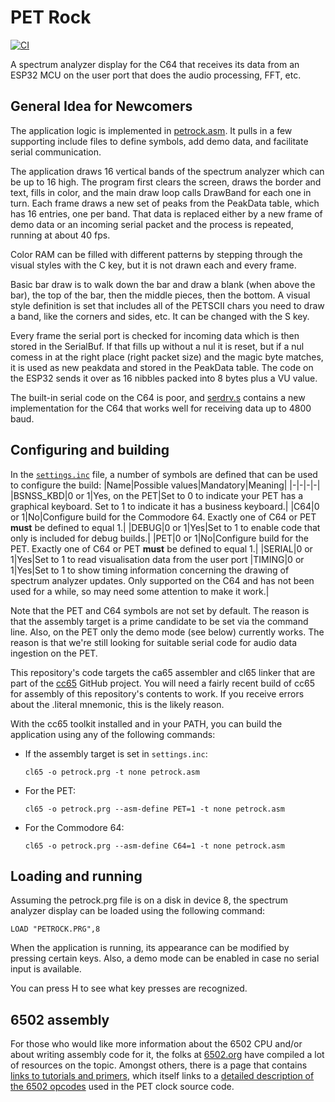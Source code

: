 # PET Rock

[![CI](https://github.com/PlummersSoftwareLLC/PETRock/actions/workflows/CI.yml/badge.svg)](https://github.com/PlummersSoftwareLLC/PETRock/actions/workflows/CI.yml)

A spectrum analyzer display for the C64 that receives its data from an ESP32 MCU on the user port that does the audio processing, FFT, etc.

## General Idea for Newcomers

The application logic is implemented in [petrock.asm](petrock.asm). It pulls in a few supporting include files to define symbols, add demo data, and facilitate serial communication.

The application draws 16 vertical bands of the spectrum analyzer which can be up to 16 high. The program first clears the screen, draws the border and text, fills in color, and the main draw loop calls DrawBand for each one in turn. Each frame draws a new set of peaks from the PeakData table, which has 16 entries, one per band. That data is replaced either by a new frame of demo data or an incoming serial packet and the process is repeated, running at about 40 fps.

Color RAM can be filled with different patterns by stepping through the visual styles with the C key, but it is not drawn each and every frame.  

Basic bar draw is to walk down the bar and draw a blank (when above the bar), the top of the bar, then the middle pieces, then the bottom. A visual style definition is set that includes all of the PETSCII chars you need to draw a band, like the corners and sides, etc. It can be changed with the S key.

Every frame the serial port is checked for incoming data which is then stored in the SerialBuf. If that fills up without a nul it is reset, but if a nul comess in at the right place (right packet size) and the magic byte matches, it is used as new peakdata and stored in the PeakData table. The code on the ESP32 sends it over as 16 nibbles packed into 8 bytes plus a VU value.

The built-in serial code on the C64 is poor, and [serdrv.s](serdrv.s) contains a new implementation for the C64 that works well for receiving data up to 4800 baud.

## Configuring and building

In the [`settings.inc`](settings.inc) file, a number of symbols are defined that can be used to configure the build:
|Name|Possible values|Mandatory|Meaning|
|-|-|-|-|
|BSNSS_KBD|0 or 1|Yes, on the PET|Set to 0 to indicate your PET has a graphical keyboard. Set to 1 to indicate it has a business keyboard.|
|C64|0 or 1|No|Configure build for the Commodore 64. Exactly one of C64 or PET **must** be defined to equal 1.|
|DEBUG|0 or 1|Yes|Set to 1 to enable code that only is included for debug builds.|
|PET|0 or 1|No|Configure build for the PET. Exactly one of C64 or PET **must** be defined to equal 1.|
|SERIAL|0 or 1|Yes|Set to 1 to read visualisation data from the user port
|TIMING|0 or 1|Yes|Set to 1 to show timing information concerning the drawing of spectrum analyzer updates. Only supported on the C64 and has not been used for a while, so may need some attention to make it work.|

Note that the PET and C64 symbols are not set by default. The reason is that the assembly target is a prime candidate to be set via the command line. Also, on the PET only the demo mode (see below) currently works. The reason is that we're still looking for suitable serial code for audio data ingestion on the PET.

This repository's code targets the ca65 assembler and cl65 linker that are part of the [cc65](https://cc65.github.io/) GitHub project. You will need a fairly recent build of cc65 for assembly of this repository's contents to work. If you receive errors about the .literal mnemonic, this is the likely reason.

With the cc65 toolkit installed and in your PATH, you can build the application using any of the following commands:

* If the assembly target is set in `settings.inc`:

  ```text
  cl65 -o petrock.prg -t none petrock.asm
  ```

* For the PET:

  ```text
  cl65 -o petrock.prg --asm-define PET=1 -t none petrock.asm
  ```

* For the Commodore 64:

  ```text
  cl65 -o petrock.prg --asm-define C64=1 -t none petrock.asm
  ```
  
## Loading and running

Assuming the petrock.prg file is on a disk in device 8, the spectrum analyzer display can be loaded using the following command:

```text
LOAD "PETROCK.PRG",8
```

When the application is running, its appearance can be modified by pressing certain keys. Also, a demo mode can be enabled in case no serial input is available.

You can press H to see what key presses are recognized.

## 6502 assembly

For those who would like more information about the 6502 CPU and/or about writing assembly code for it, the folks at [6502.org](http://www.6502.org) have compiled a lot of resources on the topic. Amongst others, there is a page that contains [links to tutorials and primers](http://www.6502.org/tutorials/), which itself links to a [detailed description of the 6502 opcodes](http://www.6502.org/tutorials/6502opcodes.html) used in the PET clock source code.
